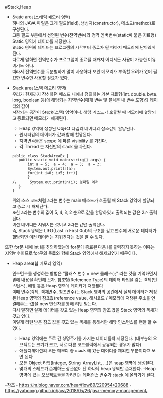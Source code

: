 
#Stack,Heap

- Static area(스태틱 메모리 영역)  
 하나의 JAVA 파일은 크게 필드(field), 생성자(constructor), 메소드(method)로 구성된다.   
 그중 필드 부분에서 선언된 변수(전역변수)와 정적 멤버변수(static이 붙은 자료형) Static 영역에 데이터를 저장한다.   
 Static 영역의 데이터는 프로그램의 시작부터 종료가 될 때까지 메모리에 남아있게 된다.   
 다르게 말하면 전역변수가 프로그램이 종료될 때까지 어디서든 사용이 가능한 이유이기도 하다.   
 따라서 전역변수를 무분별하게 많이 사용하다 보면 메모리가 부족할 우려가 있어 필요한 변수만 사용할 필요가 있다.
 
- Stack area(스택 메모리 영역)  
     우리가 현재까지 작성하던 메소드 내에서 정의하는 기본 자료형(int, double, byte, long, boolean 등)에 해당되는 지역변수(매개 변수 및 블럭문 내 변수 포함)의 데이터의 값이   
     저장되는 공간이 Stack(스택) 영역이다. 해당 메소드가 호출될 때 메모리에 할당되고 종료되면 메모리가 해제된다. 
     - Heap 영역에 생성된 Object 타입의 데이터의 참조값이 할당된다.
     - 원시타입의 데이터가 값과 함께 할당된다.
     - 지역변수들은 scope 에 따른 visibility 를 가진다.
     - 각 Thread 는 자신만의 stack 을 가진다.
     ~~~
    public class StackAreaEx {
        public static void main(String[] args) {
            int a = 5;	a = 4;	a = 3;	a = 2;
            System.out.println(a);
            for(int i=0; i<5; i++){
            }
    //		System.out.println(i); 컴파일 에러
        }
    }
    ~~~
     위의 소스 코드처럼 a라는 변수는 main 메소드가 호출될 때 Stack 영역에 할당되고 종료 시 해제된다.   
     또한 a라는 변수의 값이 5, 4, 3, 2 순으로 값을 할당하였고 출력되는 값은 2가 출력된다.   
     이전 데이터는 지워지는 것이고 2라는 값만 출력된다.   
     즉, Stack 영역은 LIFO(Last In First Out)의 구조를 갖고 변수에 새로운 데이터가 할당되면 이전 데이터는 지워진다는 것을 알 수 있다.  

 또한 for문 내에 int i를 정의하였는데 for문이 종료된 다음 i를 출력하지 못하는 이유는 지역변수이므로 for문의 종료와 함께 Stack 영역에서 해제되었기 때문이다.
- Heap area(힙 메모리 영역)
    
     인스턴스를 생성하는 방법은 "클래스 변수 =  new 클래스();" 라는 것을 기억하면서 밑에 내용을 확인해 보자.
     참조형(Reference Type)의 데이터 타입을 갖는 객체(인스턴스), 배열 등은 Heap 영역에 데이터가 저장된다.   
     이때 변수(객체, 객체변수, 참조변수)는 Stack 영역의 공간에서 실제 데이터가 저장된 Heap 영역의 참조값(reference value, 해시코드 / 메모리에 저장된 주소를 연결해주는 값)을 new 연산자를 통해 리턴 받는다.  
     다시 말하면 실제 데이터를 갖고 있는 Heap 영역의 참조 값을 Stack 영역의 객체가 갖고 있다.   
     이렇게 리턴 받은 참조 값을 갖고 있는 객체를 통해서만 해당 인스턴스를 핸들 할 수 있다.
     - Heap 영역에는 주로 긴 생명주기를 가지는 데이터들이 저장된다. (대부분의 오브젝트는 크기가 크고, 서로 다른 코드블럭에서 공유되는 경우가 많다)
     - 애플리케이션의 모든 메모리 중 stack 에 있는 데이터를 제외한 부분이라고 보면 된다.
     - 모든 Object 타입(Integer, String, ArrayList, ...)은 heap 영역에 생성된다.
     - 몇개의 스레드가 존재하든 상관없이 단 하나의 heap 영역만 존재한다.
     -Heap 영역에 있는 오브젝트들을 가리키는 레퍼런스 변수가 stack 에 올라가게 된다.
     
     
-참조
    - https://m.blog.naver.com/heartflow89/220954420688
    - https://yaboong.github.io/java/2018/05/26/java-memory-management/